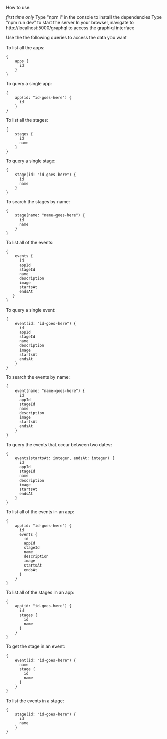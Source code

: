 How to use:

*first time only* Type "npm i" in the console to install the dependencies
Type "npm run dev" to start the server
In your browser, navigate to http://localhost:5000/graphql to access the graphiql interface

Use the the following queries to access the data you want

To list all the apps:

```
{
    apps {
      id
    }
}
```

To query a single app:

```
{
    app(id: "id-goes-here") {
      id
    }
}
```

To list all the stages:

```
{
    stages {
      id
      name
    }
}
```

To query a single stage:

```
{
    stage(id: "id-goes-here") {
      id
      name
    }
}
```

To search the stages by name:

```
{
    stage(name: "name-goes-here") {
      id
      name
    }
}
```

To list all of the events:

```
{
    events {
      id
      appId
      stageId
      name
      description
      image
      startsAt
      endsAt
   }
}
```

To query a single event:

```
{
    event(id: "id-goes-here") {
      id
      appId
      stageId
      name
      description
      image
      startsAt
      endsAt
    }
}
```

To search the events by name:

```
{
    event(name: "name-goes-here") {
      id
      appId
      stageId
      name
      description
      image
      startsAt
      endsAt
    }
}
```

To query the events that occur between two dates:

```
{
    events(startsAt: integer, endsAt: integer) {
      id
      appId
      stageId
      name
      description
      image
      startsAt
      endsAt
    }
}
```

To list all of the events in an app:

```
{
    app(id: "id-goes-here") {
      id
      events {
        id
        appId
        stageId
        name
        description
        image
        startsAt
        endsAt
      }
    }
}
```

To list all of the stages in an app:

```
{
    app(id: "id-goes-here") {
      id
      stages {
        id
        name
      }
    }
}
```

To get the stage in an event:

```
{
    event(id: "id-goes-here") {
      name
      stage {
        id
        name
      }
    }
}
```

To list the events in a stage:

```
{
    stage(id: "id-goes-here") {
      id
      name
    }
}
```